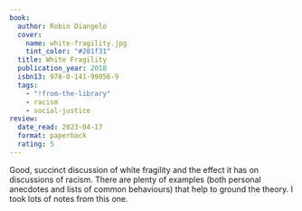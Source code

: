 ```yaml
---
book:
  author: Robin Diangelo
  cover:
    name: white-fragility.jpg
    tint_color: "#201f31"
  title: White Fragility
  publication_year: 2018
  isbn13: 978-0-141-99056-9
  tags:
    - "!from-the-library"
    - racism
    - social-justice
review:
  date_read: 2023-04-17
  format: paperback
  rating: 5
---
```


Good, succinct discussion of white fragility and the effect it has on discussions of racism.
There are plenty of examples (both personal anecdotes and lists of common behaviours) that help to ground the theory.
I took lots of notes from this one.
